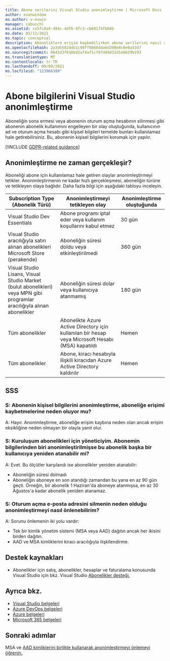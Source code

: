 ```yaml
---
title: Abone verilerini Visual Studio anonimleştirme | Microsoft Docs
author: evanwindom
ms.author: v-evwin
manager: cabuschl
ms.assetid: ce5fc8a4-484c-4df6-97c3-cb60174fb66b
ms.date: 03/11/2021
ms.topic: conceptual
description: Aboneliklere erişim kaybedilirken abone verilerini nasıl anonimleştirildiğini öğrenin.
ms.openlocfilehash: 2a3d55824db1c90ff0868dda6d398e8c0e9a53d7
ms.sourcegitcommit: 0841d3f610bd2af4af1cf07dd9d31d1e0629b193
ms.translationtype: MT
ms.contentlocale: tr-TR
ms.lasthandoff: 09/09/2021
ms.locfileid: "123966389"
---
```

# <a name="anonymization-of-visual-studio-subscriber-information"></a>Abone bilgilerini Visual Studio anonimleştirme
Aboneliğin sona ermesi veya abonenin oturum açma hesabının silinmesi gibi abonenin abonelik kullanımını engelleyen bir olay oluştuğunda, kullanıcının ad ve oturum açma hesabı gibi kişisel bilgileri temelde bunları kullanılamaz hale getirebilirsiniz.  Bu, abonenin kişisel bilgilerini korumak için yapılır.

[!INCLUDE [GDPR-related guidance](includes/gdpr-intro-sentence.md)]

## <a name="when-does-anonymization-occur"></a>Anonimleştirme ne zaman gerçekleşir?
Aboneliği abone için kullanılamaz hale getiren olaylar anonimleştirmeyi tetikler.  Anonimleştirmenin ne kadar hızlı gerçekleşmesi, aboneliğin türüne ve tetikleyen olaya bağlıdır. Daha fazla bilgi için aşağıdaki tabloyu inceleyin.

| Subscription Type (Abonelik Türü)                                                                                                                       | Anonimleştirmeyi tetikleyen olay                                                                                                     | Anonimleştirme oluştuğunda |
|-----------------------------------------------------------------------------------------------------------------------------------------|------------------------------------------------------------------------------------------------------------|---------------------------|
| Visual Studio Dev Essentials                                                                                                            | Abone programı iptal eder veya kullanım koşullarını kabul etmez                                    | 30 gün               |
| Visual Studio aracılığıyla satın alınan abonelikleri Microsoft Store (perakende)                                                                      | Aboneliğin süresi doldu veya etkinleştirilmedi                                                                   | 360 gün                  |
| Visual Studio Lisans, Visual Studio Market (bulut abonelikleri) veya MPN gibi programlar aracılığıyla alınan abonelikler | Aboneliğin süresi dolar veya kullanıcıya atanmamış                                                          | 180 gün                  |
| Tüm abonelikler                                                                                                                       | Abonelikte Azure Active Directory için kullanılan bir hesap veya Microsoft Hesabı (MSA) kapatıldı | Hemen               |
| Tüm abonelikler                                                                                                                       | Abone, kiracı hesabıyla ilişkili kiracıdan Azure Active Directory kaldırılır                                | Hemen               |

## <a name="faq"></a>SSS
### <a name="q--does-the-anonymization-of-the-subscribers-personal-information-cause-them-to-lose-access-to-the-subscription"></a>S: Abonenin kişisel bilgilerini anonimleştirme, aboneliğe erişimi kaybetmelerine neden oluyor mu?
A: Hayır.  Anonimleştirme, aboneliğe erişim kaybına neden olan ancak erişim eksikliğine neden olmayan bir olayla yanıt olur.

### <a name="q--im-an-admin-for-my-organizations-subscriptions--if-one-of-my-subscribers-information-is-anonymized-can-that-subscription-be-reassigned-to-another-user"></a>S: Kuruluşum abonelikleri için yöneticiyim.  Abonemin bilgilerinden biri anonimleştirilmişse bu abonelik başka bir kullanıcıya yeniden atanabilir mi?
A: Evet.  Bu ölçütler karşılandı ise abonelikler yeniden atanabilir:
- Aboneliğin süresi dolmadı
- Aboneliğin aboneye en son atandığı zamandan bu yana en az 90 gün geçti.  Örneğin, bir abonelik 1 Haziran'da aboneye atanmışsa, en az 30 Ağustos'a kadar abonelik yeniden atanamaz.

### <a name="q-how-can-i-prevent-anonymization-caused-by-deleting-a-sign-in-email-address"></a>S: Oturum açma e-posta adresini silmenin neden olduğu anonimleştirmeyi nasıl önlenebilirim?
A: Sorunu önlemenin iki yolu vardır:
- Tek bir kimlik yönetim sistemi (MSA veya AAD) dağıtın ancak her ikisini birden dağıtın.  
- AAD ve MSA kimliklerini kiracı aracılığıyla ilişkilendirme. 

## <a name="support-resources"></a>Destek kaynakları
- Abonelikler için satış, abonelikler, hesaplar ve faturalama konusunda Visual Studio için bkz. Visual Studio [Abonelikler desteği.](https://aka.ms/vssubscriberhelp)

## <a name="see-also"></a>Ayrıca bkz.
- [Visual Studio belgeleri](/visualstudio/)
- [Azure DevOps belgeleri](/azure/devops/)
- [Azure belgeleri](/azure/)
- [Microsoft 365 belgeleri](/microsoft-365/)

## <a name="next-steps"></a>Sonraki adımlar
MSA ve [AAD kimliklerini birlikte kullanarak anonimleştirmeyi önlemeyi öğrenin.](/azure/active-directory/b2b/add-users-administrator)